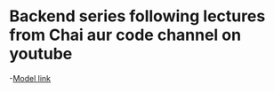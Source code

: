 # Backend series following lectures from Chai aur code channel on youtube

-[Model link](https://app.eraser.io/workspace/YtPqZ1VogxGy1jzIDkzj)